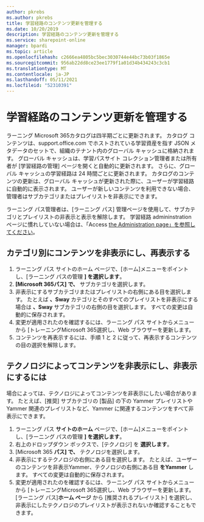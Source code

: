 ```yaml
---
author: pkrebs
ms.author: pkrebs
title: 学習経路のコンテンツ更新を管理する
ms.date: 10/20/2019
description: 学習経路のコンテンツ更新を管理する
ms.service: sharepoint-online
manager: bpardi
ms.topic: article
ms.openlocfilehash: c2666ea4805bc5bec3030744e44bc73b03f1865e
ms.sourcegitcommit: 956ab22dd8ce23ee1779f1a01d34b434243c3cb1
ms.translationtype: MT
ms.contentlocale: ja-JP
ms.lasthandoff: 05/11/2021
ms.locfileid: "52310391"
---
```

# <a name="manage-learning-pathways-content-updates"></a>学習経路のコンテンツ更新を管理する
ラーニング Microsoft 365カタログは四半期ごとに更新されます。 カタログ コンテンツは、support.office.com でホストされている学習資産を指す JSON メタデータのセットで、組織のテナント内のグローバル キャッシュに格納されます。 グローバル キャッシュは、学習パスサイト コレクション管理者または所有者が [学習経路の管理] ページを開くと自動的に更新されます。 さらに、グローバル キャッシュの学習経路は 24 時間ごとに更新されます。 カタログのコンテンツの更新は、グローバル キャッシュが更新された際に、ユーザーが学習経路に自動的に表示されます。 ユーザーが新しいコンテンツを利用できない場合、管理者はサブカテゴリまたはプレイリストを非表示にできます。

ラーニング パス管理者は、[ラーニング パス] 管理ページを使用して、サブカテゴリとプレイリストの非表示と表示を解除します。 学習経路 admininstration ページに慣れしていない場合は、「Access [the Administration page」を参照してください](custom_accessadmin.md)。

## <a name="hide-and-unhide-content-by-category"></a>カテゴリ別にコンテンツを非表示にし、再表示する
1. ラーニング パス サイトのホーム ページで、[ホーム]メニューをポイントし、[ラーニング パスの管理 **] を選択します**。
2. **[Microsoft 365パス] で、** サブカテゴリを選択します。
3. 非表示にするサブカテゴリまたはプレイリストの右側にある目を選択します。 たとえば **、Sway** カテゴリとそのすべてのプレイリストを非表示にする場合は **、Sway** サブカテゴリの右側の目を選択します。 すべての変更は自動的に保存されます。
4. 変更が適用されたのを確認するには、ラーニング パス サイトからメニューから [トレーニングMicrosoft 365選択し、Web ブラウザーを更新します。
5. コンテンツを再表示するには、手順 1 と 2 に従って、再表示するコンテンツの目の選択を解除します。

## <a name="to-hide-and-unhide-content-by-technology"></a>テクノロジによってコンテンツを非表示にし、非表示にするには
場合によっては、テクノロジによってコンテンツを非表示にしたい場合があります。 たとえば、[推奨] サブカテゴリの [製品] の下の Yammer プレイリストや Yammer 関連のプレイリストなど、Yammer に関連するコンテンツをすべて非表示にできます。

1. ラーニング パス **サイトのホーム** ページで、[ホーム]メニューをポイントし、[ラーニング パスの管理 **] を選択します**。
2. 右上のドロップダウン ボックスで、[テクノロジ] を **選択します**。
3. [Microsoft 365 **パス] で、** テクノロジを選択します。
4. 非表示にするテクノロジの右側にある目を選択します。 たとえば、ユーザーのコンテンツを非表示Yammer、テクノロジの右側にある目 **をYammer** します。 すべての変更は自動的に保存されます。
5. 変更が適用されたのを確認するには、ラーニング パス サイトからメニューから [トレーニングMicrosoft 365選択し、Web ブラウザーを更新します。 [ラーニング パス]**ホーム ページ** から [推奨されるプレイリスト] を選択し、非表示にしたテクノロジのプレイリストが表示されないか確認することもできます。

